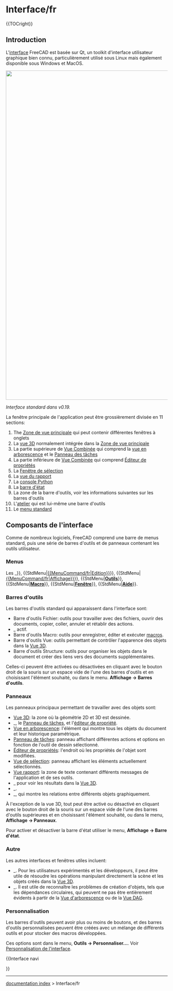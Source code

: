 # Interface/fr
{{TOCright}}

## Introduction

L'[interface](interface/fr.md) FreeCAD est basée sur Qt, un toolkit d'interface utilisateur graphique bien connu, particulièrement utilisé sous Linux mais également disponible sous Windows et MacOS.

<img alt="" src=images/FreeCAD_interface_base_divisions.svg  style="width:1024px;">



*Interface standard dans v0.19.*

La fenêtre principale de l\'application peut être grossièrement divisée en 11 sections:

1.  The [Zone de vue principale](main_view_area/fr.md) qui peut contenir différentes fenêtres à onglets
2.  La [vue 3D](3D_view/fr.md) normalement intégrée dans la [Zone de vue principale](main_view_area/fr.md)
3.  La partie supérieure de [Vue Combinée](Combo_view/fr.md) qui comprend la [vue en arborescence](tree_view/fr.md) et le [Panneau des tâches](Task_Panel/fr.md)
4.  La partie inférieure de [Vue Combinée](Combo_view/fr.md) qui comprend [Éditeur de propriétés](property_editor/fr.md)
5.  La [Fenêtre de sélection](selection_view/fr.md)
6.  La [vue du rapport](report_view/fr.md)
7.  La [console Python](Python_console/fr.md)
8.  La [barre d\'état](status_bar/fr.md)
9.  La zone de la barre d\'outils, voir les informations suivantes sur les barres d\'outils
10. L\'[atelier](Std_Workbench/fr.md) qui est lui-même une barre d\'outils
11. Le [menu standard](Standard_Menu/fr.md)

## Composants de l\'interface 

Comme de nombreux logiciels, FreeCAD comprend une barre de menus standard, puis une série de barres d'outils et de panneaux contenant les outils utilisateur.

### Menus

Les _}}, {{StdMenu|[{{MenuCommand/fr|Edition}}](Std_Edit_Menu/fr.md)}}, {{StdMenu|[{{MenuCommand/fr|Affichage}}](Std_View_Menu/fr.md)}}, {{StdMenu|[**Outils**](Std_Tools_Menu/fr.md)}}, {{StdMenu|[**Macro**](Std_Macro_Menu/fr.md)}}, {{StdMenu|[**Fenêtre**](Std_Windows_Menu/fr.md)}}, {{StdMenu|[**Aide**](Std_Help_Menu/fr.md)}}.

### Barres d\'outils 

Les barres d\'outils standard qui apparaissent dans l\'interface sont:

-   Barre d'outils Fichier: outils pour travailler avec des fichiers, ouvrir des documents, copier, coller, annuler et rétablir des actions.
-   _ actif.
-   Barre d'outils Macro: outils pour enregistrer, éditer et exécuter [macros](macros/fr.md).
-   Barre d'outils Vue: outils permettant de contrôler l'apparence des objets dans la [Vue 3D](3D_view/fr.md).
-   Barre d\'outils Structure: outils pour organiser les objets dans le document et créer des liens vers des documents supplémentaires.

Celles-ci peuvent être activées ou désactivées en cliquant avec le bouton droit de la souris sur un espace vide de l\'une des barres d\'outils et en choisissant l\'élément souhaité, ou dans le menu. **Affichage → Barres d'outils**.

### Panneaux

Les panneaux principaux permettant de travailler avec des objets sont:

-   [Vue 3D](3D_view/fr.md): la zone où la géométrie 2D et 3D est dessinée.
-   _, le [Panneau de tâches](Task_panel/fr.md), et l\'[éditeur de propriété](Property_editor/fr.md).
-   [Vue en arborescence](Tree_view/fr.md): l\'élément qui montre tous les objets du document et leur historique paramétrique.
-   [Panneau de tâches](Task_panel/fr.md): panneau affichant différentes actions et options en fonction de l\'outil de dessin sélectionné.
-   [Éditeur de propriétés](Property_editor/fr.md): l\'endroit où les propriétés de l\'objet sont modifiées.
-   [Vue de sélection](Selection_view/fr.md): panneau affichant les éléments actuellement sélectionnés.
-   [Vue rapport](Report_view/fr.md): la zone de texte contenant différents messages de l\'application et de ses outils.
-   _ pour voir les résultats dans la [Vue 3D](3D_view/fr.md).
-   _.
-   _, qui montre les relations entre différents objets graphiquement.

À l\'exception de la vue 3D, tout peut être activé ou désactivé en cliquant avec le bouton droit de la souris sur un espace vide de l\'une des barres d\'outils supérieures et en choisissant l\'élément souhaité, ou dans le menu, **Affichage → Panneaux**.

Pour activer et désactiver la barre d\'état utiliser le menu, **Affichage → Barre d'état**.

### Autre

Les autres interfaces et fenêtres utiles incluent:

-   _. Pour les utilisateurs expérimentés et les développeurs, il peut être utile de résoudre les opérations manipulant directement la scène et les objets créés dans la [Vue 3D](3D_view/fr.md).
-   _. Il est utile de reconnaître les problèmes de création d\'objets, tels que les dépendances circulaires, qui peuvent ne pas être entièrement évidents à partir de la [Vue d\'arborescence](tree_view/fr.md) ou de la [Vue DAG](DAG_view/fr.md).

### Personnalisation

Les barres d'outils peuvent avoir plus ou moins de boutons, et des barres d'outils personnalisées peuvent être créées avec un mélange de différents outils et pour stocker des macros développées.

Ces options sont dans le menu, **Outils → Personnaliser...**. Voir [Personnalisation de l\'interface](Interface_Customization/fr.md).


{{Interface navi

}}

---
[documentation index](../README.md) > Interface/fr
